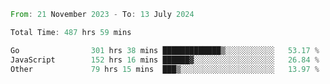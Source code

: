 <!--START_SECTION:waka-->

```rust
From: 21 November 2023 - To: 13 July 2024

Total Time: 487 hrs 59 mins

Go                301 hrs 38 mins █████████████▒░░░░░░░░░░░   53.17 %
JavaScript        152 hrs 16 mins ██████▓░░░░░░░░░░░░░░░░░░   26.84 %
Other             79 hrs 15 mins  ███▒░░░░░░░░░░░░░░░░░░░░░   13.97 %
```

<!--END_SECTION:waka-->
